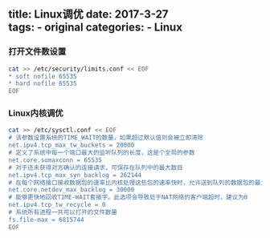 title: Linux调优
date: 2017-3-27  
tags:
    - original
categories:
    - Linux  
---

### 打开文件数设置

``` sh  
cat >> /etc/security/limits.conf << EOF
* soft nofile 65535
* hard nofile 65535
EOF
```

<!-- more -->

### Linux内核调优

``` sh  
cat >> /etc/sysctl.conf << EOF
# 该参数设置系统的TIME_WAIT的数量，如果超过默认值则会被立即清除
net.ipv4.tcp_max_tw_buckets = 20000
# 定义了系统中每一个端口最大的监听队列的长度，这是个全局的参数
net.core.somaxconn = 65535
# 对于还未获得对方确认的连接请求，可保存在队列中的最大数目
net.ipv4.tcp_max_syn_backlog = 262144
# 在每个网络接口接收数据包的速率比内核处理这些包的速率快时，允许送到队列的数据包的最大数目
net.core.netdev_max_backlog = 30000
# 能够更快地回收TIME-WAIT套接字。此选项会导致处于NAT网络的客户端超时，建议为0
net.ipv4.tcp_tw_recycle = 0
# 系统所有进程一共可以打开的文件数量
fs.file-max = 6815744
EOF
```

<br>
